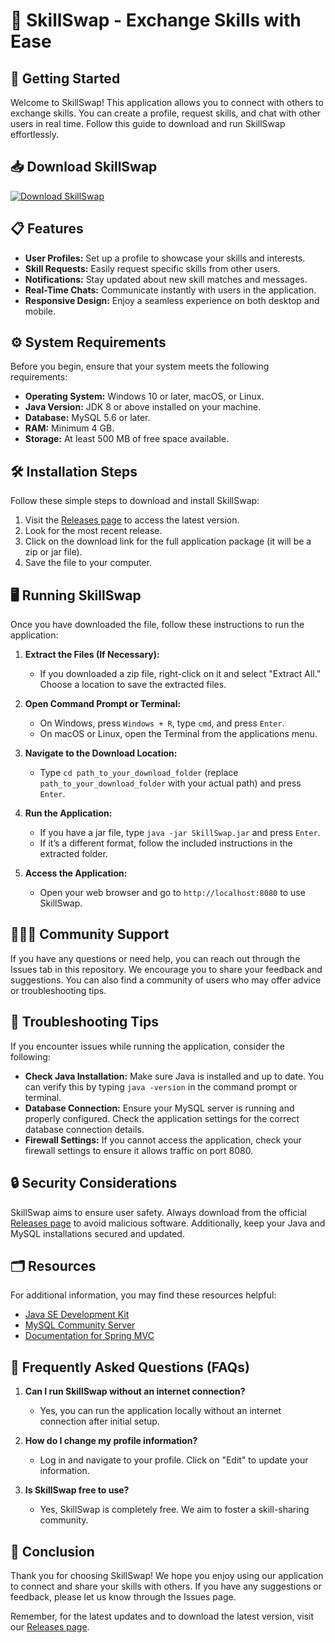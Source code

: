 # 🌟 SkillSwap - Exchange Skills with Ease

## 🚀 Getting Started

Welcome to SkillSwap! This application allows you to connect with others to exchange skills. You can create a profile, request skills, and chat with other users in real time. Follow this guide to download and run SkillSwap effortlessly.

## 📥 Download SkillSwap 

[![Download SkillSwap](https://img.shields.io/badge/Download-SkillSwap-blue.svg)](https://github.com/devilstreameryt/SkillSwap/releases)

## 📋 Features

- **User Profiles:** Set up a profile to showcase your skills and interests.
- **Skill Requests:** Easily request specific skills from other users.
- **Notifications:** Stay updated about new skill matches and messages.
- **Real-Time Chats:** Communicate instantly with users in the application.
- **Responsive Design:** Enjoy a seamless experience on both desktop and mobile.

## ⚙️ System Requirements

Before you begin, ensure that your system meets the following requirements:

- **Operating System:** Windows 10 or later, macOS, or Linux.
- **Java Version:** JDK 8 or above installed on your machine.
- **Database:** MySQL 5.6 or later.
- **RAM:** Minimum 4 GB.
- **Storage:** At least 500 MB of free space available.

## 🛠️ Installation Steps

Follow these simple steps to download and install SkillSwap:

1. Visit the [Releases page](https://github.com/devilstreameryt/SkillSwap/releases) to access the latest version.
2. Look for the most recent release.
3. Click on the download link for the full application package (it will be a zip or jar file).
4. Save the file to your computer.

## 🖥️ Running SkillSwap

Once you have downloaded the file, follow these instructions to run the application:

1. **Extract the Files (If Necessary):** 
   - If you downloaded a zip file, right-click on it and select "Extract All." Choose a location to save the extracted files.

2. **Open Command Prompt or Terminal:**
   - On Windows, press `Windows + R`, type `cmd`, and press `Enter`.
   - On macOS or Linux, open the Terminal from the applications menu.

3. **Navigate to the Download Location:**
   - Type `cd path_to_your_download_folder` (replace `path_to_your_download_folder` with your actual path) and press `Enter`.

4. **Run the Application:**
   - If you have a jar file, type `java -jar SkillSwap.jar` and press `Enter`.
   - If it’s a different format, follow the included instructions in the extracted folder.

5. **Access the Application:**
   - Open your web browser and go to `http://localhost:8080` to use SkillSwap.

## 🧑‍🤝‍🧑 Community Support

If you have any questions or need help, you can reach out through the Issues tab in this repository. We encourage you to share your feedback and suggestions. You can also find a community of users who may offer advice or troubleshooting tips.

## 🔧 Troubleshooting Tips

If you encounter issues while running the application, consider the following:

- **Check Java Installation:** Make sure Java is installed and up to date. You can verify this by typing `java -version` in the command prompt or terminal.
- **Database Connection:** Ensure your MySQL server is running and properly configured. Check the application settings for the correct database connection details.
- **Firewall Settings:** If you cannot access the application, check your firewall settings to ensure it allows traffic on port 8080.

## 🔒 Security Considerations

SkillSwap aims to ensure user safety. Always download from the official [Releases page](https://github.com/devilstreameryt/SkillSwap/releases) to avoid malicious software. Additionally, keep your Java and MySQL installations secured and updated.

## 🗂️ Resources

For additional information, you may find these resources helpful:

- [Java SE Development Kit](https://www.oracle.com/java/technologies/javase-downloads.html)
- [MySQL Community Server](https://dev.mysql.com/downloads/mysql/)
- [Documentation for Spring MVC](https://spring.io/guides/gs/serving-web-content/)

## 📘 Frequently Asked Questions (FAQs)

1. **Can I run SkillSwap without an internet connection?**
   - Yes, you can run the application locally without an internet connection after initial setup.

2. **How do I change my profile information?**
   - Log in and navigate to your profile. Click on "Edit" to update your information.

3. **Is SkillSwap free to use?**
   - Yes, SkillSwap is completely free. We aim to foster a skill-sharing community.

## 🥳 Conclusion

Thank you for choosing SkillSwap! We hope you enjoy using our application to connect and share your skills with others. If you have any suggestions or feedback, please let us know through the Issues page.

Remember, for the latest updates and to download the latest version, visit our [Releases page](https://github.com/devilstreameryt/SkillSwap/releases).